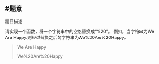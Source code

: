 

#题意
-------
题目描述


请实现一个函数，将一个字符串中的空格替换成“%20”。
例如，当字符串为We Are Happy.则经过替换之后的字符串为We%20Are%20Happy。
>We Are Happy
>
>We%20Are%20Happy

